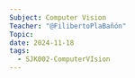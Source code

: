 ```yaml
---
Subject: Computer Vision
Teacher: "@FilibertoPlaBañón"
Topic: 
date: 2024-11-18
tags:
  - SJK002-ComputerVIsion
---
```

